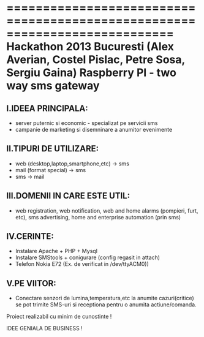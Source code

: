  
===========================================================================
             Hackathon 2013 Bucuresti
 (Alex Averian, Costel Pislac, Petre Sosa, Sergiu Gaina)
         Raspberry PI - two way sms gateway
=========================================================================== 

  I.IDEEA PRINCIPALA:
  -----------------------------

  - server puternic si economic - specializat pe servicii sms
  - campanie de marketing si disemninare a anumitor evenimente

  II.TIPURI DE UTILIZARE:
  -----------------------------

  - web (desktop,laptop,smartphone,etc) -> sms
  - mail (format special) -> sms
  - sms -> mail

 III.DOMENII IN CARE ESTE UTIL:
 -----------------------------
 
  - web registration, web notification, web and home alarms (pompieri, furt, etc), sms advertising, home and enterprise automation (prin sms)
 
 IV.CERINTE:
 -----------------------------
 
  - Instalare Apache + PHP + Mysql
  - Instalare SMStools + conigurare (config regasit in attach)
  - Telefon Nokia E72 (Ex. de verificat in /dev/ttyACM0))

  V.PE VIITOR:
 -----------------------------
 
  - Conectare senzori de lumina,temperatura,etc la anumite cazuri(critice) se pot trimite SMS-uri si receptiona pentru o anumita actiune/comanda.  
 
 Proiect realizabil cu minim de cunostinte !
  
 IDEE GENIALA DE BUSINESS !
 